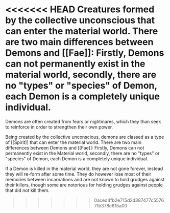 <<<<<<< HEAD
Creatures formed by the collective unconscious that can enter the material world. There are two main differences between Demons and [[Fae]]: Firstly, Demons can not permanently exist in the material world, secondly, there are no "types" or "species" of Demon, each Demon is a completely unique individual.
=======

Demons are often created from fears or nightmares, which they than seek to reinforce in order to strengthen their own power.

Being created by the collective unconscious, demons are classed as a type of [[Spirit]] that can enter the material world. There are two main differences between Demons and [[Fae]]: Firstly, Demons can not permanently exist in the Material world, secondly, there are no "types" or "species" of Demon, each Demon is a completely unique individual.

If a Demon is killed in the material world, they are not gone forever, instead they will re-form after some time. They do however lose most of their memories between incarnations and are not known to hold grudges against their killers, though some are notorious for holding grudges against people that did _not_ kill them.
>>>>>>> 0aced4fb2e715d2d387477c55767fb378e615a00
